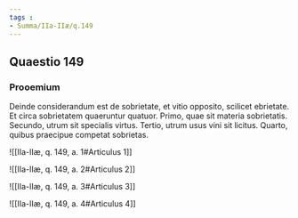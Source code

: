 ```yaml
---
tags : 
- Summa/IIa-IIæ/q.149
---
```


## Quaestio 149

### Prooemium

Deinde considerandum est de sobrietate, et vitio opposito, scilicet ebrietate. Et circa sobrietatem quaeruntur quatuor. Primo, quae sit materia sobrietatis. Secundo, utrum sit specialis virtus. Tertio, utrum usus vini sit licitus. Quarto, quibus praecipue competat sobrietas.

![[IIa-IIæ, q. 149, a. 1#Articulus 1]]

![[IIa-IIæ, q. 149, a. 2#Articulus 2]]

![[IIa-IIæ, q. 149, a. 3#Articulus 3]]

![[IIa-IIæ, q. 149, a. 4#Articulus 4]]

